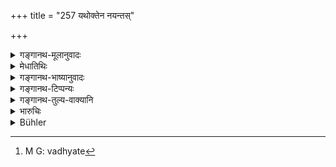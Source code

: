 +++
title = "257 यथोक्तेन नयन्तस्"

+++

<details><summary>गङ्गानथ-मूलानुवादः</summary>

If they decide in the right manner, they, being truthful witnesses, become purified; but if they decide contrariwise, they should be made to pay a fine of two hundred.—(257)
</details>

<details><summary>मेधातिथिः</summary>

प्रमाणान्तरलिङ्गेभ्यो ऽन्यथासंबवद्भ्यः प्रत्ययितरपुरुषेभ्यो मिथ्यात्वे ऽवधारिते,[^१६५] प्रत्येकं द्विशतो दण्डः । एकैकस्य साक्षित्वात् साक्षिणां च दण्ड्यत्वात्, न हि व्यासज्य वदन्ति साक्ष्यम् । सत्यप्रधानाः साक्षिणः **सत्यसाक्षिणः** **पूयन्ते** अनृताभिधानेन पापेन न संबध्यन्त इति । **यथोक्तेन** याथातथ्येन । न हि शब्दात्मकस्य वचनस्यात्रावसरः । प्रमाणान्तरसंवादमात्रम् अनेन लक्ष्यते । अथ वा यथाशास्त्रम् उक्तेन सत्येनेति यावत् । शास्त्रे हि सत्यं वक्तव्यम् इत्य् एवम् उक्तम् अतो यथोक्तेन सत्येनेत्य् उक्तं भवति ॥ ८.२५७ ॥


[^१६५]:
     M G: vadhyate
</details>

<details><summary>गङ्गानथ-भाष्यानुवादः</summary>

If, on reference to other proofs and to other more reliable witnesses, it is found that the witnesses have not deposed truthfully, each of them shall he fined two hundred; because each of them is a ‘witness’ and that penalty has been prescribed for the ‘witness’; and all the witnesses do not depose collectively.

‘*Truthful witnesses*’;—*i.e*., witnesses who lay a great stress upon veracity.

‘*Become purified*,’;—*i.e*., do not incur the guilt of telling a lie.

‘*In the right manner*’;—*i.e*., in accordance with facts. This phrase cannot be taken as referring to anything that has been *said* (which is what the term ‘*ukta*’ actually denotes); all that is meant is that what they declare is corroborated by other proofs. Or, it may mean ‘in accordance with what has been declared in the scriptures,’ in the way of truthfulness. It has been declared in the scriptures that ‘one shall speak the truth’; hence the phrase ‘*yathoktena*’ means *in a truthful manner*.—(257)
</details>

<details><summary>गङ्गानथ-टिप्पन्यः</summary>

This verse is quoted in *Mitākṣarā* (2.153), as laying down the penalty for witnesses lying in connection with boundaries;—in *Vivādaratnākara* (p. 211), which explains ‘*Satyasākṣinaḥ*’ as ‘those persons who depose truthfully to the boundary,’—and ‘*dviśatam*’ as ‘two hundred
*paṇas*’;—in *Vyavahāramayūkha* (p. 97);—in *Vivādacintāmaṇi* (p.
95);—in *Kṛtyakalpataru* (112a);—and in *Vīramitrodaya* (Vyavahāra, 141a).
</details>

<details><summary>गङ्गानथ-तुल्य-वाक्यानि</summary>

**(verses 8.253-264)**

See Comparative notes for [Verse 8.253].
</details>

<details><summary>भारुचिः</summary>

स्तुतिः प्ररोचनार्था । दण्डश् च यथोक्तः । विपरीतनयनं त्व् अन्येन व्यवहारान्तरेण ज्ञातव्यम् ॥ ८.२५६ ॥
</details>

<details><summary>Bühler</summary>

257	If they determine (the boundary) in the manner stated, they are guiltless (being) veracious witnesses; but if they determine it unjustly, they shall be compelled to pay a fine of two hundred (panas).
</details>
